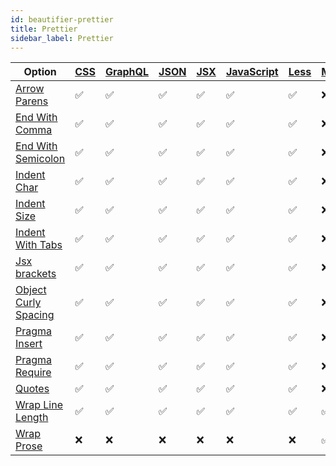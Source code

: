 ```yaml
---
id: beautifier-prettier
title: Prettier
sidebar_label: Prettier
---
```

| Option | [CSS](/docs/language-css.html) | [GraphQL](/docs/language-graphql.html) | [JSON](/docs/language-json.html) | [JSX](/docs/language-jsx.html) | [JavaScript](/docs/language-javascript.html) | [Less](/docs/language-less.html) | [Markdown](/docs/language-markdown.html) | [SCSS](/docs/language-scss.html) | [TypeScript](/docs/language-typescript.html) | [Vue](/docs/language-vue.html) |
| --- | --- | --- | --- | --- | --- | --- | --- | --- | --- | --- |
| [Arrow Parens](/docs/option-arrow-parens.html) | &#9989; | &#9989; | &#9989; | &#9989; | &#9989; | &#9989; | &#10060; | &#9989; | &#9989; | &#9989; |
| [End With Comma](/docs/option-end-with-comma.html) | &#9989; | &#9989; | &#9989; | &#9989; | &#9989; | &#9989; | &#10060; | &#9989; | &#9989; | &#9989; |
| [End With Semicolon](/docs/option-end-with-semicolon.html) | &#9989; | &#9989; | &#9989; | &#9989; | &#9989; | &#9989; | &#10060; | &#9989; | &#9989; | &#9989; |
| [Indent Char](/docs/option-indent-char.html) | &#9989; | &#9989; | &#9989; | &#9989; | &#9989; | &#9989; | &#10060; | &#9989; | &#9989; | &#9989; |
| [Indent Size](/docs/option-indent-size.html) | &#9989; | &#9989; | &#9989; | &#9989; | &#9989; | &#9989; | &#10060; | &#9989; | &#9989; | &#9989; |
| [Indent With Tabs](/docs/option-indent-with-tabs.html) | &#9989; | &#9989; | &#9989; | &#9989; | &#9989; | &#9989; | &#10060; | &#9989; | &#9989; | &#9989; |
| [Jsx brackets](/docs/option-jsx-brackets.html) | &#9989; | &#9989; | &#9989; | &#9989; | &#9989; | &#9989; | &#10060; | &#9989; | &#9989; | &#9989; |
| [Object Curly Spacing](/docs/option-object-curly-spacing.html) | &#9989; | &#9989; | &#9989; | &#9989; | &#9989; | &#9989; | &#10060; | &#9989; | &#9989; | &#9989; |
| [Pragma Insert](/docs/option-pragma-insert.html) | &#9989; | &#9989; | &#9989; | &#9989; | &#9989; | &#9989; | &#10060; | &#9989; | &#9989; | &#9989; |
| [Pragma Require](/docs/option-pragma-require.html) | &#9989; | &#9989; | &#9989; | &#9989; | &#9989; | &#9989; | &#10060; | &#9989; | &#9989; | &#9989; |
| [Quotes](/docs/option-quotes.html) | &#9989; | &#9989; | &#9989; | &#9989; | &#9989; | &#9989; | &#10060; | &#9989; | &#9989; | &#9989; |
| [Wrap Line Length](/docs/option-wrap-line-length.html) | &#9989; | &#9989; | &#9989; | &#9989; | &#9989; | &#9989; | &#9989; | &#9989; | &#9989; | &#9989; |
| [Wrap Prose](/docs/option-wrap-prose.html) | &#10060; | &#10060; | &#10060; | &#10060; | &#10060; | &#10060; | &#9989; | &#10060; | &#10060; | &#10060; |